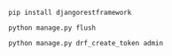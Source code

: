 `pip install djangorestframework`

`python manage.py flush`

`python manage.py drf_create_token admin`

